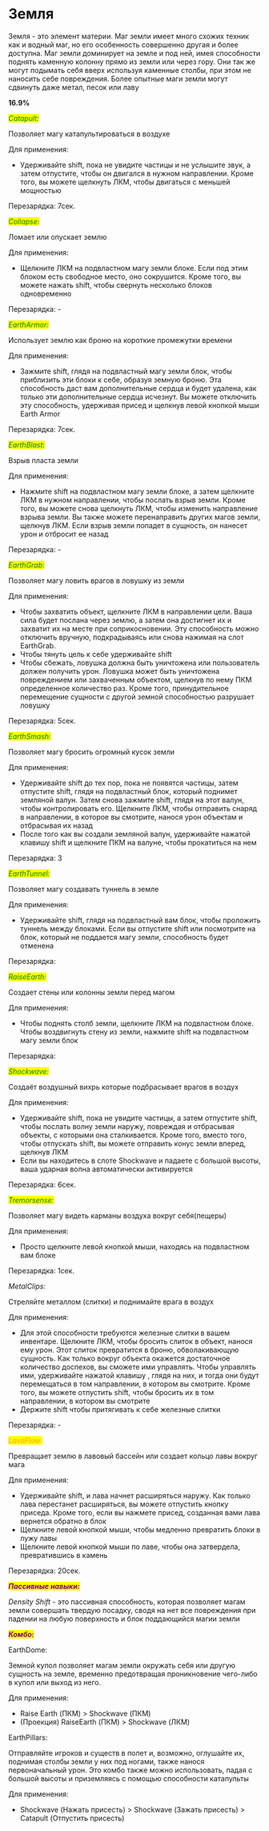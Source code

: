 # Земля

&#x20;Земля - это элемент материи. Маг земли имеет много схожих техник как и водный маг, но его особенность совершенно другая и более доступна. Маг земли доминирует на земле и под ней, имея способности поднять каменную колонну прямо из земли или через гору. Они так же могут подымать себя вверх используя каменные столбы, при этом не наносить себе повреждения. Более опытные маги земли могут сдвинуть даже метал, песок или лаву

**16.9%**

_<mark style="color:green;">Catapult:</mark>_

Позволяет магу катапультироваться в воздухе

Для применения:&#x20;

* Удерживайте shift, пока не увидите частицы и не услышите звук, а затем отпустите, чтобы он двигался в нужном направлении. Кроме того, вы можете щелкнуть ЛКМ, чтобы двигаться с меньшей мощностью

Перезарядка: 7сек.

_<mark style="color:green;">Collapse:</mark>_

Ломает или опускает землю

Для применения:&#x20;

* Щелкните ЛКМ на подвластном магу земли блоке. Если под этим блоком есть свободное место, оно сокрушится. Кроме того, вы можете нажать shift, чтобы свернуть несколько блоков одновременно

Перезарядка: -

_<mark style="color:green;">EarthArmor:</mark>_

Использует землю как броню на короткие промежутки времени

Для применения:&#x20;

* Зажмите shift, глядя на подвластный магу земли блок, чтобы приблизить эти блоки к себе, образуя земную броню. Эта способность даст вам дополнительные сердца и будет удалена, как только эти дополнительные сердца исчезнут. Вы можете отключить эту способность, удерживая присед и щелкнув левой кнопкой мыши Earth Armor

Перезарядка: 7сек.

_<mark style="color:green;">EarthBlast:</mark>_

Взрыв пласта земли

Для применения:&#x20;

* Нажмите shift на подвластном магу земли блоке, а затем щелкните ЛКМ в нужном направлении, чтобы послать взрыв земли. Кроме того, вы можете снова щелкнуть ЛКМ, чтобы изменить направление взрыва земли. Вы также можете перенаправить других магов земли, щелкнув ЛКМ. Если взрыв земли попадет в сущность, он нанесет урон и отбросит ее назад

Перезарядка: -&#x20;

_<mark style="color:green;">EarthGrab:</mark>_

Позволяет магу ловить врагов в ловушку из земли

Для применения:&#x20;

* Чтобы захватить объект, щелкните ЛКМ в направлении цели. Ваша сила будет послана через землю, а затем она достигнет их и захватит их на месте при соприкосновении. Эту способность можно отключить вручную, подкрадываясь или снова нажимая на слот EarthGrab.
* Чтобы тянуть цель к себе удерживайте shift
* &#x20;Чтобы сбежать, ловушка должна быть уничтожена или пользователь должен получить урон. Ловушка может быть уничтожена повреждением или захваченным объектом, щелкнув по нему ПКМ определенное количество раз. Кроме того, принудительное перемещение сущности с другой земной способностью разрушает ловушку

Перезарядка: 5сек.

_<mark style="color:green;">EarthSmash:</mark>_

Позволяет магу бросить огромный кусок земли

Для применения:

* Удерживайте shift до тех пор, пока не появятся частицы, затем отпустите shift, глядя на подвластный блок, который поднимет земляной валун. Затем снова зажмите shift, глядя на этот валун, чтобы контролировать его. Щелкните ЛКМ, чтобы отправить снаряд в направлении, в которое вы смотрите, нанося урон объектам и отбрасывая их назад
* После того как вы создали земляной валун, удерживайте нажатой клавишу shift и щелкните ПКМ на валуне, чтобы прокатиться на нем

Перезарядка: 3

_<mark style="color:green;">EarthTunnel:</mark>_

Позволяет магу создавать туннель в земле

Для применения:&#x20;

* Удерживайте shift, глядя на подвластный вам блок, чтобы проложить туннель между блоками. Если вы отпустите shift или посмотрите на блок, который не поддается магу земли, способность будет отменена

Перезарядка:

_<mark style="color:green;">RaiseEarth:</mark>_&#x20;

Создает стены или колонны земли перед магом

Для применения:&#x20;

* Чтобы поднять столб земли, щелкните ЛКМ на подвластном блоке. Чтобы воздвигнуть стену из земли, нажмите shift на подвластном магу земли блок

Перезарядка:

_<mark style="color:green;">Shockwave:</mark>_

Создаёт воздушный вихрь которые подбрасывает врагов в воздух

Для применения:&#x20;

* Удерживайте shift, пока не увидите частицы, а затем отпустите shift, чтобы послать волну земли наружу, повреждая и отбрасывая объекты, с которыми она сталкивается. Кроме того, вместо того, чтобы отпускать shift, вы можете отправить конус земли вперед, щелкнув ЛКМ&#x20;
* Если вы находитесь в слоте Shockwave и падаете с большой высоты, ваша ударная волна автоматически активируется

Перезарядка: 6сек.

_<mark style="color:green;">Tremorsense:</mark>_

Позволяет магу видеть карманы воздуха вокруг себя(пещеры)

Для применения:&#x20;

* Просто щелкните левой кнопкой мыши, находясь на подвластном вам блоке

Перезарядка: 1сек.

_MetalClips:_

Стреляйте металлом (слитки) и поднимайте врага в воздух

Для применения:&#x20;

* Для этой способности требуются железные слитки в вашем инвентаре. Щелкните ЛКМ, чтобы бросить слиток в объект, нанося ему урон. Этот слиток превратится в броню, обволакивающую сущность. Как только вокруг объекта окажется достаточное количество доспехов, вы сможете ими управлять. Чтобы управлять ими, удерживайте нажатой клавишу , глядя на них, и тогда они будут перемещаться в том направлении, в котором вы смотрите. Кроме того, вы можете отпустить shift, чтобы бросить их в том направлении, в котором вы смотрите
* &#x20;Держите shift чтобы притягивать к себе железные слитки

Перезарядка: -

_<mark style="color:orange;">LavaFlow:</mark>_

Превращает землю в лавовый бассейн или создает кольцо лавы вокруг мага

Для применения:&#x20;

* Удерживайте shift, и лава начнет расширяться наружу. Как только лава перестанет расширяться, вы можете отпустить кнопку приседа. Кроме того, если вы нажмете присед, созданная вами лава вернется обратно в блок
* Щелкните левой кнопкой мыши, чтобы медленно превратить блоки в лужу лавы
* Щелкните левой кнопкой мыши по лаве, чтобы она затвердела, превратившись в камень

Перезарядка: 20сек.

_<mark style="color:purple;">**Пассивные навыки:**</mark>_

_Density Shift_ - это пассивная способность, которая позволяет магам земли совершать твердую посадку, сводя на нет все повреждения при падении на любую поверхность и блок поддающийся магии земли

_<mark style="color:purple;">**Комбо:**</mark>_

EarthDome:&#x20;

Земной купол позволяет магам земли окружать себя или другую сущность на земле, временно предотвращая проникновение чего-либо в купол или выход из него.

&#x20;Для применения:&#x20;

* Raise Earth (ПКМ) > Shockwave (ПКМ)&#x20;
* (Проекция) RaiseEarth (ПКМ) > Shockwave (ЛКМ)&#x20;

EarthPillars:&#x20;

Отправляйте игроков и существ в полет и, возможно, оглушайте их, поднимая столбы земли у них под ногами, также нанося первоначальный урон. Это комбо также можно использовать, падая с большой высоты и приземляясь с помощью способности катапульты&#x20;

Для применения:

* Shockwave (Нажать присесть) > Shockwave (Зажать присесть) > Catapult (Отпустить присесть)

